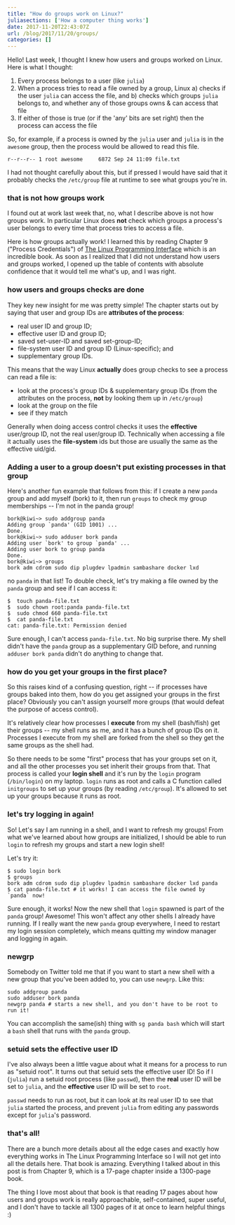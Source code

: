 ```yaml
---
title: "How do groups work on Linux?"
juliasections: ['How a computer thing works']
date: 2017-11-20T22:43:07Z
url: /blog/2017/11/20/groups/
categories: []
---
```


Hello! Last week, I thought I knew how users and groups worked on Linux. Here is what I
thought:

1. Every process belongs to a user (like `julia`)
2. When a process tries to read a file owned by a group, Linux a) checks if the user `julia` can
   access the file, and b) checks which groups `julia` belongs to, and whether any of those groups
   owns & can access that file
3. If either of those is true (or if the 'any' bits are set right) then the process can access the
   file 

So, for example, if a process is owned by the `julia` user and `julia` is in the `awesome` group,
then the process would be allowed to read this file. 
```
r--r--r-- 1 root awesome     6872 Sep 24 11:09 file.txt
```

I had not thought carefully about this, but if pressed I would have said that it probably checks the
`/etc/group` file at runtime to see what groups you're in.

### that is not how groups work

I found out at work last week that, no, what I describe above is not how groups work. In particular
Linux does **not** check which groups a process's user belongs to every time that process tries to
access a file.

Here is how groups actually work! I learned this by reading Chapter 9 ("Process Credentials") of [The Linux Programming Interface](http://man7.org/tlpi/)
which is an incredible book. As soon as I realized that I did not understand how users and groups
worked, I opened up the table of contents with absolute confidence that it would tell me what's up,
and I was right. 

### how users and groups checks are done

They key new insight for me was pretty simple! The chapter starts out by saying that user and group IDs are **attributes of the
process**:

* real user ID and group ID;
* effective user ID and group ID;
* saved set-user-ID and saved set-group-ID;
* file-system user ID and group ID (Linux-specific); and
* supplementary group IDs.

This means that the way Linux **actually** does group checks to see a process can read a file is:

- look at the process's group IDs & supplementary group IDs (from the attributes on the process,
  **not** by looking them up in `/etc/group`)
- look at the group on the file
- see if they match

Generally when doing access control checks it uses the **effective** user/group ID, not the real
user/group ID. Technically when accessing a file it actually uses the **file-system** ids but those
are usually the same as the effective uid/gid.

### Adding a user to a group doesn't put existing processes in that group

Here's another fun example that follows from this: if I create a new `panda` group and add myself
(bork) to it, then run `groups` to check my group memberships -- I'm not in the panda group!

```
bork@kiwi~> sudo addgroup panda
Adding group `panda' (GID 1001) ...
Done.
bork@kiwi~> sudo adduser bork panda
Adding user `bork' to group `panda' ...
Adding user bork to group panda
Done.
bork@kiwi~> groups
bork adm cdrom sudo dip plugdev lpadmin sambashare docker lxd
```

no `panda` in that list! To double check, let's try making a file owned by the `panda` group and see
if I can access it:

```
$  touch panda-file.txt
$  sudo chown root:panda panda-file.txt
$  sudo chmod 660 panda-file.txt
$  cat panda-file.txt
cat: panda-file.txt: Permission denied
```

Sure enough, I can't access `panda-file.txt`. No big surprise there. My shell didn't have the `panda`
group as a supplementary GID before, and running `adduser bork panda` didn't do anything to change
that.

### how do you get your groups in the first place?

So this raises kind of a confusing question, right -- if processes have groups baked into them, how
do you get assigned your groups in the first place? Obviously you can't assign yourself more groups
(that would defeat the purpose of access control).

It's relatively clear how processes I **execute** from my shell (bash/fish) get their groups -- my
shell runs as me, and it has a bunch of group IDs on it. Processes I execute from my shell are
forked from the shell so they get the same groups as the shell had.

So there needs to be some "first" process that has your groups set on it, and all the other
processes you set inherit their groups from that. That process is called your **login shell** and
it's run by the `login` program (`/bin/login`) on my laptop. `login` runs as root and calls a C
function called `initgroups` to set up your groups (by reading `/etc/group`). It's allowed to set up
your groups because it runs as root.

### let's try logging in again!

So! Let's say I am running in a shell, and I want to refresh my groups! From what we've learned
about how groups are initialized, I should be able to run `login` to refresh my groups and start a
new login shell!

Let's try it:

```
$ sudo login bork
$ groups
bork adm cdrom sudo dip plugdev lpadmin sambashare docker lxd panda
$ cat panda-file.txt # it works! I can access the file owned by `panda` now!
```

Sure enough, it works! Now the new shell that `login` spawned is part of the `panda` group! Awesome!
This won't affect any other shells I already have running. If I really want the new `panda` group
everywhere, I need to restart my login session completely, which means quitting my window manager
and logging in again.

### newgrp

Somebody on Twitter told me that if you want to start a new shell with a new group that you've been
added to, you can use `newgrp`. Like this:

```
sudo addgroup panda
sudo adduser bork panda
newgrp panda # starts a new shell, and you don't have to be root to run it!
```

You can accomplish the same(ish) thing with `sg panda bash` which will start a `bash` shell that
runs with the `panda` group.

### setuid sets the effective user ID

I've also always been a little vague about what it means for a process to run as "setuid root". It
turns out that setuid sets the effective user ID! So if I (`julia`) run a setuid root process (like `passwd`), then the **real** user ID will be set to `julia`, and the **effective** user ID will be set to `root`. 

`passwd` needs to run as root, but it can look at its real user ID to see that `julia` started the
process, and prevent `julia` from editing any passwords except for `julia`'s password.

### that's all!

There are a bunch more details about all the edge cases and exactly how everything works in The
Linux Programming Interface so I will not get into all the details here. That book is amazing.
Everything I talked about in this post is from Chapter 9, which is a 17-page chapter inside a
1300-page book.

The thing I love most about that book is that reading 17 pages about how users and groups work is
really approachable, self-contained, super useful, and I don't have to tackle all 1300 pages of it
at once to learn helpful things :)
